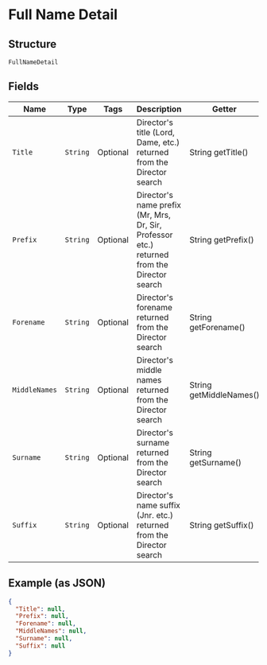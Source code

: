 
# Full Name Detail

## Structure

`FullNameDetail`

## Fields

| Name | Type | Tags | Description | Getter | Setter |
|  --- | --- | --- | --- | --- | --- |
| `Title` | `String` | Optional | Director's title (Lord, Dame, etc.) returned from the Director search | String getTitle() | setTitle(String title) |
| `Prefix` | `String` | Optional | Director's name prefix (Mr, Mrs, Dr, Sir, Professor etc.) returned from the Director search | String getPrefix() | setPrefix(String prefix) |
| `Forename` | `String` | Optional | Director's forename returned from the Director search | String getForename() | setForename(String forename) |
| `MiddleNames` | `String` | Optional | Director's middle names returned from the Director search | String getMiddleNames() | setMiddleNames(String middleNames) |
| `Surname` | `String` | Optional | Director's surname returned from the Director search | String getSurname() | setSurname(String surname) |
| `Suffix` | `String` | Optional | Director's name suffix (Jnr. etc.) returned from the Director search | String getSuffix() | setSuffix(String suffix) |

## Example (as JSON)

```json
{
  "Title": null,
  "Prefix": null,
  "Forename": null,
  "MiddleNames": null,
  "Surname": null,
  "Suffix": null
}
```

